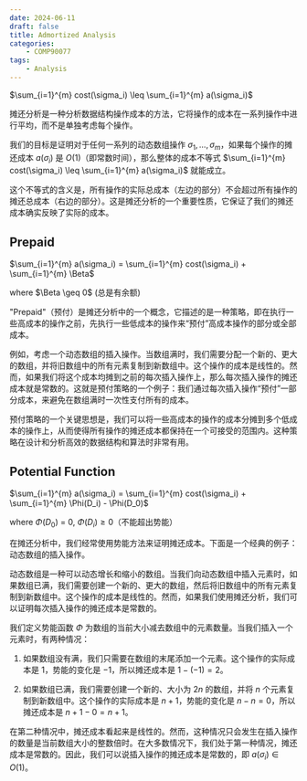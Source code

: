 ```yaml
---
date: 2024-06-11
draft: false
title: Admortized Analysis
categories:
    - COMP90077
tags: 
    - Analysis
---
```



$\sum_{i=1}^{m} cost(\sigma_i) \leq \sum_{i=1}^{m} a(\sigma_i)$

摊还分析是一种分析数据结构操作成本的方法，它将操作的成本在一系列操作中进行平均，而不是单独考虑每个操作。

我们的目标是证明对于任何一系列的动态数组操作 $\sigma_1,...,\sigma_m$，如果每个操作的摊还成本 $a(\sigma_i)$ 是 $O(1)$（即常数时间），那么整体的成本不等式 $\sum_{i=1}^{m} cost(\sigma_i) \leq \sum_{i=1}^{m} a(\sigma_i)$ 就能成立。

这个不等式的含义是，所有操作的实际总成本（左边的部分）不会超过所有操作的摊还总成本（右边的部分）。这是摊还分析的一个重要性质，它保证了我们的摊还成本确实反映了实际的成本。

## Prepaid

$\sum_{i=1}^{m} a(\sigma_i) = \sum_{i=1}^{m} cost(\sigma_i) + \sum_{i=1}^{m} \Beta$

where $\Beta \geq 0$ (总是有余额)


"Prepaid"（预付）是摊还分析中的一个概念，它描述的是一种策略，即在执行一些高成本的操作之前，先执行一些低成本的操作来“预付”高成本操作的部分或全部成本。

例如，考虑一个动态数组的插入操作。当数组满时，我们需要分配一个新的、更大的数组，并将旧数组中的所有元素复制到新数组中。这个操作的成本是线性的。然而，如果我们将这个成本均摊到之前的每次插入操作上，那么每次插入操作的摊还成本就是常数的。这就是预付策略的一个例子：我们通过每次插入操作“预付”一部分成本，来避免在数组满时一次性支付所有的成本。

预付策略的一个关键思想是，我们可以将一些高成本的操作的成本分摊到多个低成本的操作上，从而使得所有操作的摊还成本都保持在一个可接受的范围内。这种策略在设计和分析高效的数据结构和算法时非常有用。


## Potential Function

$\sum_{i=1}^{m} a(\sigma_i) = \sum_{i=1}^{m} cost(\sigma_i) + \sum_{i=1}^{m} \Phi(D_i) - \Phi(D_0)$

where $\Phi(D_0)$ = 0, $\Phi(D_i) \geq 0$（不能超出势能）

在摊还分析中，我们经常使用势能方法来证明摊还成本。下面是一个经典的例子：动态数组的插入操作。

动态数组是一种可以动态增长和缩小的数组。当我们向动态数组中插入元素时，如果数组已满，我们需要创建一个新的、更大的数组，然后将旧数组中的所有元素复制到新数组中。这个操作的成本是线性的。然而，如果我们使用摊还分析，我们可以证明每次插入操作的摊还成本是常数的。

我们定义势能函数 $\Phi$ 为数组的当前大小减去数组中的元素数量。当我们插入一个元素时，有两种情况：

1. 如果数组没有满，我们只需要在数组的末尾添加一个元素。这个操作的实际成本是 $1$，势能的变化是 $-1$，所以摊还成本是 $1 - (-1) = 2$。

2. 如果数组已满，我们需要创建一个新的、大小为 $2n$ 的数组，并将 $n$ 个元素复制到新数组中。这个操作的实际成本是 $n+1$，势能的变化是 $n - n = 0$，所以摊还成本是 $n+1 - 0 = n+1$。

在第二种情况中，摊还成本看起来是线性的。然而，这种情况只会发生在插入操作的数量是当前数组大小的整数倍时。在大多数情况下，我们处于第一种情况，摊还成本是常数的。因此，我们可以说插入操作的摊还成本是常数的，即 $a(\sigma_i) \in O(1)$。